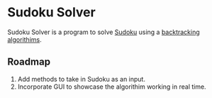 # Sudoku Solver
Sudoku Solver is a program to solve [Sudoku](https://en.wikipedia.org/wiki/Sudoku) using a [backtracking algorithims](https://en.wikipedia.org/wiki/Backtracking).
## Roadmap
1. Add methods to take in Sudoku as an input.
2. Incorporate GUI to showcase the algorithim working in real time.
